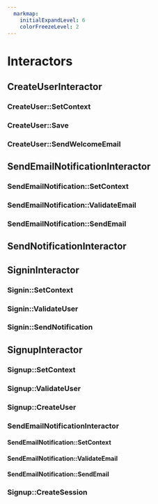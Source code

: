 ```yaml
---
  markmap:
    initialExpandLevel: 6
    colorFreezeLevel: 2
---
```


# Interactors
## CreateUserInteractor
### CreateUser::SetContext
### CreateUser::Save
### CreateUser::SendWelcomeEmail
## SendEmailNotificationInteractor
### SendEmailNotification::SetContext
### SendEmailNotification::ValidateEmail
### SendEmailNotification::SendEmail
## SendNotificationInteractor
## SigninInteractor
### Signin::SetContext
### Signin::ValidateUser
### Signin::SendNotification
## SignupInteractor
### Signup::SetContext
### Signup::ValidateUser
### Signup::CreateUser
### SendEmailNotificationInteractor
#### SendEmailNotification::SetContext
#### SendEmailNotification::ValidateEmail
#### SendEmailNotification::SendEmail
### Signup::CreateSession
